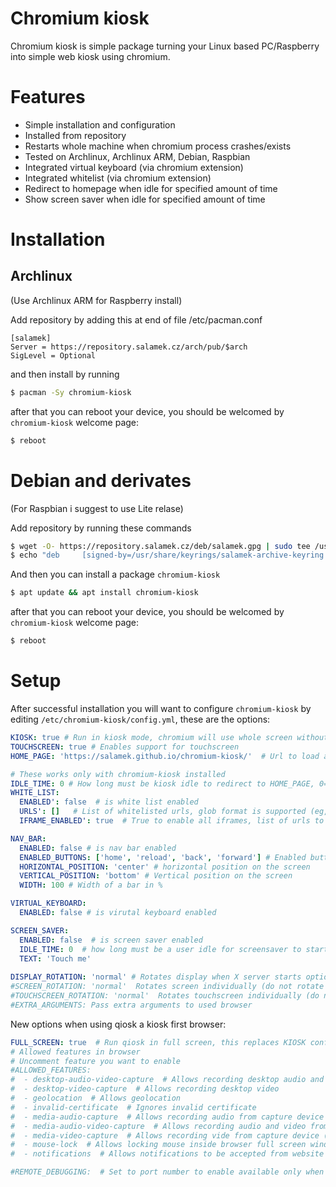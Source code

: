 # Chromium kiosk

Chromium kiosk is simple package turning your Linux based PC/Raspberry into simple web kiosk using chromium.

# Features

* Simple installation and configuration
* Installed from repository
* Restarts whole machine when chromium process crashes/exists
* Tested on Archlinux, Archlinux ARM, Debian, Raspbian
* Integrated virtual keyboard (via chromium extension)
* Integrated whitelist (via chromium extension)
* Redirect to homepage when idle for specified amount of time
* Show screen saver when idle for specified amount of time

# Installation

## Archlinux
(Use Archlinux ARM for Raspberry install)

Add repository by adding this at end of file /etc/pacman.conf

```
[salamek]
Server = https://repository.salamek.cz/arch/pub/$arch
SigLevel = Optional
```

and then install by running

```bash
$ pacman -Sy chromium-kiosk
```

after that you can reboot your device, you should be welcomed by `chromium-kiosk` welcome page:
```bash
$ reboot
```

# Debian and derivates
(For Raspbian i suggest to use Lite relase)

Add repository by running these commands

```bash
$ wget -O- https://repository.salamek.cz/deb/salamek.gpg | sudo tee /usr/share/keyrings/salamek-archive-keyring.gpg
$ echo "deb     [signed-by=/usr/share/keyrings/salamek-archive-keyring.gpg] https://repository.salamek.cz/deb/pub all main" | sudo tee /etc/apt/sources.list.d/salamek.cz.list
```

And then you can install a package `chromium-kiosk`

```bash
$ apt update && apt install chromium-kiosk
```

after that you can reboot your device, you should be welcomed by `chromium-kiosk` welcome page:
```bash
$ reboot
```

# Setup

After successful installation you will want to configure `chromium-kiosk` by editing `/etc/chromium-kiosk/config.yml`, these are the options:

```yml
KIOSK: true # Run in kiosk mode, chromium will use whole screen without any way for user to close it, setting this to false is useful for web application debug (you can access chromium Inspect tool and so on) and initial chromium configuration
TOUCHSCREEN: true # Enables support for touchscreen
HOME_PAGE: 'https://salamek.github.io/chromium-kiosk/'  # Url to load as homepage

# These works only with chromium-kiosk installed
IDLE_TIME: 0 # How long must be kiosk idle to redirect to HOME_PAGE, 0=disabled (Works only with chromium-kiosk extension installed)
WHITE_LIST:
  ENABLED': false  # is white list enabled
  URLS': []   # List of whitelisted urls, glob format is supported (eg,: *,google.*/news)
  IFRAME_ENABLED': true  # True to enable all iframes, list of urls to specify enabled iframes

NAV_BAR:
  ENABLED: false # is nav bar enabled
  ENABLED_BUTTONS: ['home', 'reload', 'back', 'forward'] # Enabled buttons on navbar, order matters
  HORIZONTAL_POSITION: 'center' # horizontal position on the screen
  VERTICAL_POSITION: 'bottom' # Vertical position on the screen
  WIDTH: 100 # Width of a bar in %

VIRTUAL_KEYBOARD:
  ENABLED: false # is virutal keyboard enabled

SCREEN_SAVER:
  ENABLED: false  # is screen saver enabled
  IDLE_TIME: 0  # how long must be a user idle for screensaver to start
  TEXT: 'Touch me'
  
DISPLAY_ROTATION: 'normal' # Rotates display when X server starts options are (normal|left|right|inverted)
#SCREEN_ROTATION: 'normal'  Rotates screen individually (do not rotate touchscreen) when X server starts options are (normal|left|right|inverted), remove DISPLAY_ROTATION for this to work
#TOUCHSCREEN_ROTATION: 'normal'  Rotates touchscreen individually (do not rotate screen) when X server starts options are (normal|left|right|inverted), remove DISPLAY_ROTATION for this to work
#EXTRA_ARGUMENTS: Pass extra arguments to used browser
```

New options when using qiosk a kiosk first browser:

```yml
FULL_SCREEN: true  # Run qiosk in full screen, this replaces KIOSK config option
# Allowed features in browser
# Uncomment feature you want to enable
#ALLOWED_FEATURES:
#  - desktop-audio-video-capture  # Allows recording desktop audio and video
#  - desktop-video-capture  # Allows recording desktop video
#  - geolocation  # Allows geolocation
#  - invalid-certificate  # Ignores invalid certificate
#  - media-audio-capture  # Allows recording audio from capture device (MIC)
#  - media-audio-video-capture  # Allows recording audio and video from capture device (Camera w/ MIC)
#  - media-video-capture  # Allows recording vide from capture device (Camera)
#  - mouse-lock  # Allows locking mouse inside browser full screen window
#  - notifications  # Allows notifications to be accepted from website

#REMOTE_DEBUGGING:  # Set to port number to enable available only when using qiosk browser
```